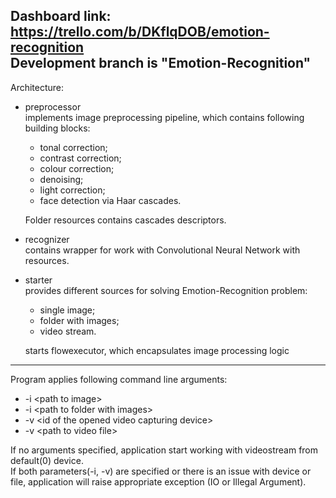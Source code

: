 Dashboard link: https://trello.com/b/DKflqDOB/emotion-recognition  
Development branch is "Emotion-Recognition"
---
Architecture:
* preprocessor  
    implements image preprocessing pipeline, which contains following building blocks:
    - tonal correction;
    - contrast correction; 
    - colour correction;
    - denoising;
    - light correction;
    - face detection via Haar cascades.  
    
    Folder resources contains cascades descriptors.
* recognizer   
  contains wrapper for work with Convolutional Neural Network with resources.
* starter  
  provides different sources for solving Emotion-Recognition problem:
    - single image;
    - folder with images;
    - video stream.  
    
    starts flowexecutor, which encapsulates image processing logic 
---

Program applies following command line arguments:  
* -i \<path to image\>
* -i \<path to folder with images\>
* -v \<id of the opened video capturing device\>
* -v \<path to video file\>

If no arguments specified, application start working with videostream from default(0) device.  
If both parameters(-i, -v) are specified or there is an issue with device or file, application will raise appropriate exception (IO or Illegal Argument).  
